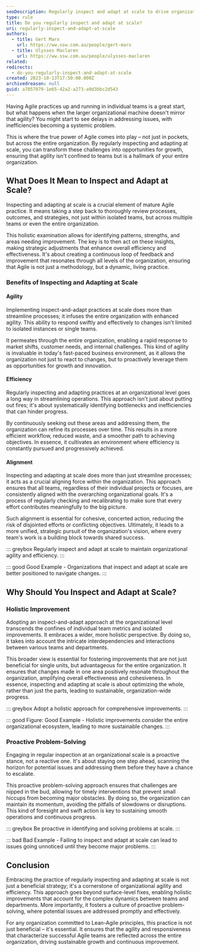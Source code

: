 ```yaml
---
seoDescription: Regularly inspect and adapt at scale to drive organizational agility, efficiency, and sustainable growth.
type: rule
title: Do you regularly inspect and adapt at scale?
uri: regularly-inspect-and-adapt-at-scale
authors:
  - title: Gert Marx
    url: https://ww.ssw.com.au/people/gert-marx
  - title: Ulysses Maclaren
    url: https://ww.ssw.com.au/people/ulysses-maclaren
related:
redirects:
  - do-you-regularly-inspect-and-adapt-at-scale
created: 2023-10-13T17:50:00.000Z
archivedreason: null
guid: a7057079-1e65-42a2-a273-a9d3bbc2d543
---
```


Having Agile practices up and running in individual teams is a great start, but what happens when the larger organizational machine doesn't mirror that agility? You might start to see delays in addressing issues, with inefficiencies becoming a systemic problem.

This is where the true power of Agile comes into play – not just in pockets, but across the entire organization. By regularly inspecting and adapting at scale, you can transform these challenges into opportunities for growth, ensuring that agility isn't confined to teams but is a hallmark of your entire organization.

<!--endintro-->

## What Does It Mean to Inspect and Adapt at Scale?

Inspecting and adapting at scale is a crucial element of mature Agile practice. It means taking a step back to thoroughly review processes, outcomes, and strategies, not just within isolated teams, but across multiple teams or even the entire organization.

This holistic examination allows for identifying patterns, strengths, and areas needing improvement. The key is to then act on these insights, making strategic adjustments that enhance overall efficiency and effectiveness. It's about creating a continuous loop of feedback and improvement that resonates through all levels of the organization, ensuring that Agile is not just a methodology, but a dynamic, living practice.

### Benefits of Inspecting and Adapting at Scale

#### Agility

Implementing inspect-and-adapt practices at scale does more than streamline processes; it infuses the entire organization with enhanced agility. This ability to respond swiftly and effectively to changes isn't limited to isolated instances or single teams.

It permeates through the entire organization, enabling a rapid response to market shifts, customer needs, and internal challenges. This kind of agility is invaluable in today's fast-paced business environment, as it allows the organization not just to react to changes, but to proactively leverage them as opportunities for growth and innovation.

#### Efficiency

Regularly inspecting and adapting practices at an organizational level goes a long way in streamlining operations. This approach isn't just about putting out fires; it's about systematically identifying bottlenecks and inefficiencies that can hinder progress.

By continuously seeking out these areas and addressing them, the organization can refine its processes over time. This results in a more efficient workflow, reduced waste, and a smoother path to achieving objectives. In essence, it cultivates an environment where efficiency is constantly pursued and progressively achieved.

#### Alignment

Inspecting and adapting at scale does more than just streamline processes; it acts as a crucial aligning force within the organization. This approach ensures that all teams, regardless of their individual projects or focuses, are consistently aligned with the overarching organizational goals. It's a process of regularly checking and recalibrating to make sure that every effort contributes meaningfully to the big picture.

Such alignment is essential for cohesive, concerted action, reducing the risk of disjointed efforts or conflicting objectives. Ultimately, it leads to a more unified, strategic pursuit of the organization's vision, where every team's work is a building block towards shared success.

::: greybox
Regularly inspect and adapt at scale to maintain organizational agility and efficiency.
:::

::: good
Good Example - Organizations that inspect and adapt at scale are better positioned to navigate changes.
:::

## Why Should You Inspect and Adapt at Scale?

### Holistic Improvement

Adopting an inspect-and-adapt approach at the organizational level transcends the confines of individual team metrics and isolated improvements. It embraces a wider, more holistic perspective. By doing so, it takes into account the intricate interdependencies and interactions between various teams and departments.

This broader view is essential for fostering improvements that are not just beneficial for single units, but advantageous for the entire organization. It ensures that changes made in one area positively resonate throughout the organization, amplifying overall effectiveness and cohesiveness. In essence, inspecting and adapting at scale is about optimizing the whole, rather than just the parts, leading to sustainable, organization-wide progress.

::: greybox
Adopt a holistic approach for comprehensive improvements.
:::

::: good
Figure: Good Example - Holistic improvements consider the entire organizational ecosystem, leading to more sustainable changes.
:::

### Proactive Problem-Solving

Engaging in regular inspection at an organizational scale is a proactive stance, not a reactive one. It's about staying one step ahead, scanning the horizon for potential issues and addressing them before they have a chance to escalate.

This proactive problem-solving approach ensures that challenges are nipped in the bud, allowing for timely interventions that prevent small hiccups from becoming major obstacles. By doing so, the organization can maintain its momentum, avoiding the pitfalls of slowdowns or disruptions. This kind of foresight and swift action is key to sustaining smooth operations and continuous progress.

::: greybox
Be proactive in identifying and solving problems at scale.
:::

::: bad
Bad Example - Failing to inspect and adapt at scale can lead to issues going unnoticed until they become major problems.
:::

## Conclusion

Embracing the practice of regularly inspecting and adapting at scale is not just a beneficial strategy; it's a cornerstone of organizational agility and efficiency. This approach goes beyond surface-level fixes, enabling holistic improvements that account for the complex dynamics between teams and departments. More importantly, it fosters a culture of proactive problem-solving, where potential issues are addressed promptly and effectively.

For any organization committed to Lean-Agile principles, this practice is not just beneficial – it's essential. It ensures that the agility and responsiveness that characterize successful Agile teams are reflected across the entire organization, driving sustainable growth and continuous improvement.
